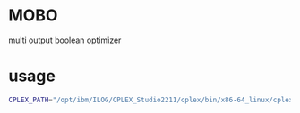 # MOBO

multi output boolean optimizer


# usage

```bash
CPLEX_PATH="/opt/ibm/ILOG/CPLEX_Studio2211/cplex/bin/x86-64_linux/cplex" go run main.go
```